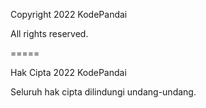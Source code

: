 Copyright 2022 KodePandai

All rights reserved.

=====

Hak Cipta 2022 KodePandai

Seluruh hak cipta dilindungi undang-undang.
